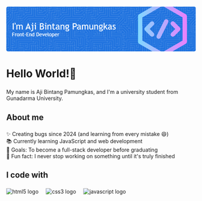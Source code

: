 ![aji bintang pamungkas](img/github-header-image.png)
<!--
**AjiBintang/AjiBintang** is a ✨ _special_ ✨ repository because its `README.md` (this file) appears on your GitHub profile.

Here are some ideas to get you started:

- 🔭 I’m currently working on ...
- 🌱 I’m currently learning ...
- 👯 I’m looking to collaborate on ...
- 🤔 I’m looking for help with ...
- 💬 Ask me about ...
- 📫 How to reach me: ...
- 😄 Pronouns: ...
- ⚡ Fun fact: ...
-->
<h1 align="left">Hello World!👋</h1>

###

<p align="left">My name is Aji Bintang Pamungkas, and I'm a university student from Gunadarma University.</p>

###

<h2 align="left">About me</h2>

###

<p align="left">✨ Creating bugs since 2024 (and learning from every mistake 😄)<br>📚 Currently learning JavaScript and web development<br>🎯 Goals: To become a full-stack developer before graduating<br>🎲 Fun fact: I never stop working on something until it's truly finished</p>

###

<h2 align="left">I code with</h2>

###

<div align="left">
  <img src="https://cdn.jsdelivr.net/gh/devicons/devicon/icons/html5/html5-original.svg" height="40" alt="html5 logo"  />
  <img width="12" />
  <img src="https://cdn.jsdelivr.net/gh/devicons/devicon/icons/css3/css3-original.svg" height="40" alt="css3 logo"  />
  <img width="12" />
  <img src="https://cdn.jsdelivr.net/gh/devicons/devicon/icons/javascript/javascript-original.svg" height="40" alt="javascript logo"  />
</div>

